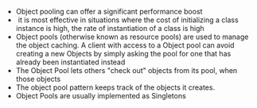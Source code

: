 - Object pooling can offer a significant performance boost
-  it is most effective in situations where the cost of initializing a class instance is high, the rate of instantiation of a class is high
- Object pools (otherwise known as resource pools) are used to manage the object caching. A client with access to a Object pool can avoid creating a new Objects by simply asking the pool for one that has already been instantiated instead
- The Object Pool lets others "check out" objects from its pool, when those objects
- The object pool pattern keeps track of the objects it creates.
- Object Pools are usually implemented as Singletons